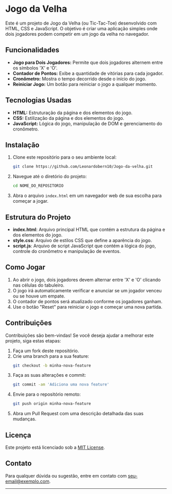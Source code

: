 # Jogo da Velha

Este é um projeto de Jogo da Velha (ou Tic-Tac-Toe) desenvolvido com HTML, CSS e JavaScript. O objetivo é criar uma aplicação simples onde dois jogadores podem competir em um jogo da velha no navegador.

## Funcionalidades

- **Jogo para Dois Jogadores:** Permite que dois jogadores alternem entre os símbolos 'X' e 'O'.
- **Contador de Pontos:** Exibe a quantidade de vitórias para cada jogador.
- **Cronômetro:** Mostra o tempo decorrido desde o início do jogo.
- **Reiniciar Jogo:** Um botão para reiniciar o jogo a qualquer momento.

## Tecnologias Usadas

- **HTML:** Estruturação da página e dos elementos do jogo.
- **CSS:** Estilização da página e dos elementos do jogo.
- **JavaScript:** Lógica do jogo, manipulação de DOM e gerenciamento do cronômetro.

## Instalação

1. Clone este repositório para o seu ambiente local:
   ```bash
   git clone https://github.com/Leonardobern10/Jogo-da-velha.git
   ```

2. Navegue até o diretório do projeto:
   ```bash
   cd NOME_DO_REPOSITORIO
   ```

3. Abra o arquivo `index.html` em um navegador web de sua escolha para começar a jogar.

## Estrutura do Projeto

- **index.html**: Arquivo principal HTML que contém a estrutura da página e dos elementos do jogo.
- **style.css**: Arquivo de estilos CSS que define a aparência do jogo.
- **script.js**: Arquivo de script JavaScript que contém a lógica do jogo, controle do cronômetro e manipulação de eventos.

## Como Jogar

1. Ao abrir o jogo, dois jogadores devem alternar entre 'X' e 'O' clicando nas células do tabuleiro.
2. O jogo irá automaticamente verificar e anunciar se um jogador venceu ou se houve um empate.
3. O contador de pontos será atualizado conforme os jogadores ganham.
4. Use o botão "Reset" para reiniciar o jogo e começar uma nova partida.

## Contribuições

Contribuições são bem-vindas! Se você deseja ajudar a melhorar este projeto, siga estas etapas:

1. Faça um fork deste repositório.
2. Crie uma branch para a sua feature:
   ```bash
   git checkout -b minha-nova-feature
   ```
3. Faça as suas alterações e commit:
   ```bash
   git commit -am 'Adiciona uma nova feature'
   ```
4. Envie para o repositório remoto:
   ```bash
   git push origin minha-nova-feature
   ```
5. Abra um Pull Request com uma descrição detalhada das suas mudanças.

## Licença

Este projeto está licenciado sob a [MIT License](LICENSE).

## Contato

Para qualquer dúvida ou sugestão, entre em contato com [seu-email@exemplo.com](mailto:leonardo.bernardo2658@gmail.com).

---
